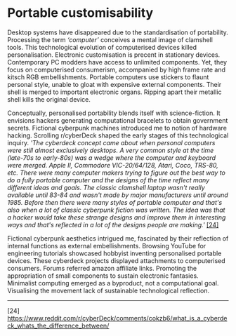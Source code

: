 # Portable customisability


Desktop systems have disappeared due to the standardisation of portability. Processing the term *‘computer’* conceives a mental image of clamshell tools. This technological evolution of computerised devices killed personalisation. Electronic customisation is precent in stationary devices. Contemporary PC modders have access to unlimited components. Yet, they focus on computerised consumerism, accompanied by high frame rate and kitsch RGB embellishments. Portable computers use stickers to flaunt personal style, unable to gloat with expensive external components. Their shell is merged to important electronic organs. Ripping apart their metallic shell kills the original device. 


Conceptually, personalised portability blends itself with science-fiction. It envisions hackers generating computational bracelets to obtain government secrets. Fictional cyberpunk machines introduced me to notion of hardware hacking. Scrolling r/cyberDeck shaped the early stages of this technological inquiry. *'The cyberdeck concept came about when personal computers were still almost exclusively desktops. A very common style at the time (late-70s to early-80s) was a wedge where the computer and keyboard were merged. Apple II, Commodore VIC-20/64/128, Atari, Coco, TRS-80, etc. There were many computer makers trying to figure out the best way to do a fully portable computer and the designs of the time reflect many different ideas and goals. The classic clamshell laptop wasn't really available until 83-84 and wasn't made by major manufacturers until around 1985. Before then there were many styles of portable computer and that's also when a lot of classic cyberpunk fiction was written. The idea was that a hacker would take these strange designs and improve them in interesting ways and that's reflected in a lot of the designs people are making.'* <a href="https://www.reddit.com/r/cyberDeck/comments/cokzb6/what_is_a_cyberdeck_whats_the_difference_between/" target="_blank"> [24] </a> 



Fictional cyberpunk aesthetics intrigued me, fascinated by their reflection of internal functions as external embellishments. Browsing YouTube for engineering tutorials showcased hobbyist inventing personalised portable devices. These cyberdeck projects displayed attachments to computerised consumers. Forums referred amazon affiliate links. Promoting the appropriation of small components to sustain electronic fantasies. Minimalist computing emerged as a byproduct, not a computational goal. Visualising the movement lack of sustainable technological reflection.

--- 

[24] https://www.reddit.com/r/cyberDeck/comments/cokzb6/what_is_a_cyberdeck_whats_the_difference_between/
